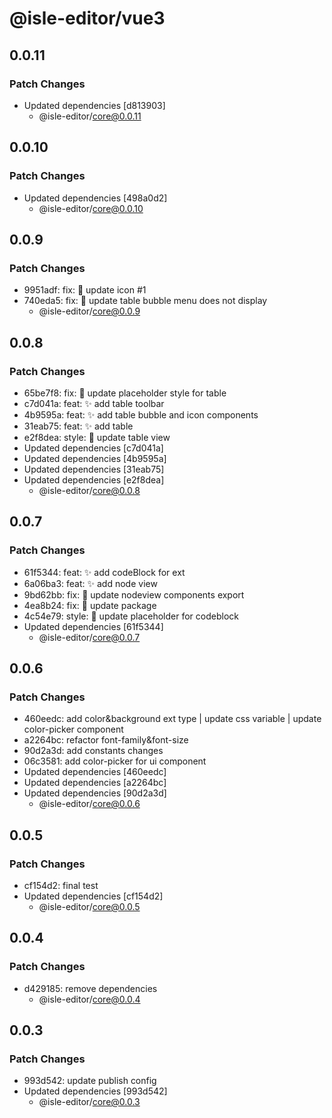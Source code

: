 # @isle-editor/vue3

## 0.0.11

### Patch Changes

- Updated dependencies [d813903]
  - @isle-editor/core@0.0.11

## 0.0.10

### Patch Changes

- Updated dependencies [498a0d2]
  - @isle-editor/core@0.0.10

## 0.0.9

### Patch Changes

- 9951adf: fix: 🐛 update icon #1
- 740eda5: fix: 🐛 update table bubble menu does not display
  - @isle-editor/core@0.0.9

## 0.0.8

### Patch Changes

- 65be7f8: fix: 🐛 update placeholder style for table
- c7d041a: feat: ✨ add table toolbar
- 4b9595a: feat: ✨ add table bubble and icon components
- 31eab75: feat: ✨ add table
- e2f8dea: style: 💄 update table view
- Updated dependencies [c7d041a]
- Updated dependencies [4b9595a]
- Updated dependencies [31eab75]
- Updated dependencies [e2f8dea]
  - @isle-editor/core@0.0.8

## 0.0.7

### Patch Changes

- 61f5344: feat: ✨ add codeBlock for ext
- 6a06ba3: feat: ✨ add node view
- 9bd62bb: fix: 🐛 update nodeview components export
- 4ea8b24: fix: 🐛 update package
- 4c54e79: style: 💄 update placeholder for codeblock
- Updated dependencies [61f5344]
  - @isle-editor/core@0.0.7

## 0.0.6

### Patch Changes

- 460eedc: add color&background ext type | update css variable | update color-picker component
- a2264bc: refactor font-family&font-size
- 90d2a3d: add constants changes
- 06c3581: add color-picker for ui component
- Updated dependencies [460eedc]
- Updated dependencies [a2264bc]
- Updated dependencies [90d2a3d]
  - @isle-editor/core@0.0.6

## 0.0.5

### Patch Changes

- cf154d2: final test
- Updated dependencies [cf154d2]
  - @isle-editor/core@0.0.5

## 0.0.4

### Patch Changes

- d429185: remove dependencies
  - @isle-editor/core@0.0.4

## 0.0.3

### Patch Changes

- 993d542: update publish config
- Updated dependencies [993d542]
  - @isle-editor/core@0.0.3
